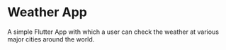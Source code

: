 # Weather App
A simple Flutter App with which a user can check the weather at various major cities around the world.
